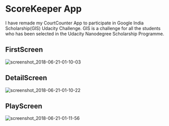 # ScoreKeeper App 
I have remade my CourtCounter App to participate in Google India Scholarship(GIS) Udacity Challenge. GIS is a challenge for all the students who has been selected in the Udacity Nanodegree Scholarship Programme.

## FirstScreen

![screenshot_2018-06-21-01-10-03](https://user-images.githubusercontent.com/25812257/41680986-1e3fabce-7488-11e8-911b-2d9023d75f08.png)

## DetailScreen

![screenshot_2018-06-21-01-10-22](https://user-images.githubusercontent.com/25812257/41680995-24fb119c-7488-11e8-833c-d2a8185c9370.png)

## PlayScreen

![screenshot_2018-06-21-01-11-56](https://user-images.githubusercontent.com/25812257/41681005-2bc76aca-7488-11e8-9c4e-c08491bee310.png)

